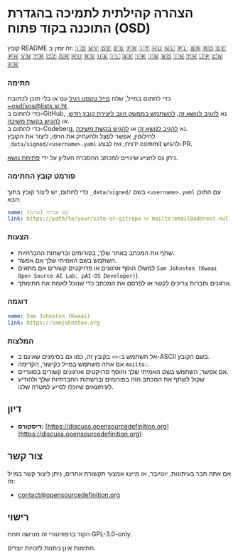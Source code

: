 # הצהרה קהילתית לתמיכה בהגדרת התוכנה בקוד פתוח (OSD)

קובץ README זה זמין ב:
[🇮🇩](README_ID.md)
[🇲🇾](README_MS.md)
[🇩🇪](README_DE.md)
[🇪🇸](README_ES.md)
[🇫🇷](README_FR.md)
[🇮🇹](README_IT.md)
[🇭🇺](README_HU.md)
[🇳🇱](README_NL.md)
[🇵🇱](README_PL.md)
[🇧🇷](README_PT-BR.md)
[🇷🇴](README_RO.md)
[🇸🇪](README_SV.md)
[🇵🇭](README_TL.md)
[🇻🇳](README_VI.md)
[🇹🇷](README_TR.md)
[🇨🇿](README_CS.md)
[🇬🇷](README_EL.md)
[🇷🇺](README_RU.md)
[🇷🇸](README_SR.md)
[🇺🇦](README_UK.md)
[🇮🇱](README_HE.md)
[🇦🇪](README_AR.md)
[🇮🇷](README_FA.md)
[🇮🇳](README_HI.md)
[🇧🇩](README_BN.md)
[🇮🇳](README_TA.md)
[🇹🇭](README_TH.md)
[🇯🇵](README_JA.md)
[🇨🇳](README_ZH-CN.md)
[🇰🇷](README_KO.md)

### חתימה

כדי לחתום במייל, שלח [מייל טקסט רגיל](https://useplaintext.email/) עם או בלי תוכן לכתובת [~osd/sos@lists.sr.ht](mailto:~osd/sos@lists.sr.ht).  
כדי לחתום ב-GitHub, נא [להגיב לנושא זה](https://github.com/OpenSourceDefinition/sos/issues/1), [להשתמש בממשק הווב ליצירת קובץ חדש](https://github.com/OpenSourceDefinition/sos/new/main/_data/signed), או [להגיש בקשת משיכה](https://github.com/OpenSourceDefinition/sos/pulls).  
כדי לחתום ב-Codeberg, נא [להגיב לנושא זה](https://codeberg.org/osd/sos/issues/1) או [להגיש בקשת משיכה](https://codeberg.org/osd/sos/pulls).  
לחילופין, אפשר לפצל ולהעתיק את הרפו, ליצור את הקובץ `_data/signed/<username>.yaml` ידנית, ואז לבצע commit ולהגיש PR.

ניתן גם להציע שינויים למכתב ההסברה העליון על ידי [פתיחת נושא](https://codeberg.org/osd/sos/issues).

### פורמט קובץ החתימה

כדי לחתום, יש ליצור קובץ בתוך `_data/signed/` בשם `<username>.yaml` עם התוכן הבא:

```yaml
name: שם אמיתי (ארגון)
link: https://path/to/your/site-or-gitrepo או mailto:email@address.nul
```

### הצעות
- שתף את המכתב באתר שלך, בפורומים וברשתות החברתיות.
- השתמש בשם האמיתי שלך אם אפשר.
- הוסף ארגונים או פרויקטים קשורים אם מתאים (למשל `Sam Johnston (Kwaai Open Source AI Lab, pAI-OS Developer)`).
- ארגונים וחברות צריכים לקשר או לפרסם את המכתב כדי שנוכל לאמת את חתימתך.

### דוגמה

```yaml
name: Sam Johnston (Kwaai)
link: https://samjohnston.org
```

### המלצות

- אל תשתמש ב-`<>` בקובץ זה, כמו גם בסימנים שאינם ב-ASCII בשם הקובץ.
- אם אתה משתמש במייל כקישור, הקדימה `mailto:`.
- אם אפשר, השתמש בשם האמיתי שלך והוסף פרויקטים וארגונים קשורים בסוגריים.
- שקול לשתף את המכתב הזה בפורומים וברשתות החברתיות שלך ולהודיע לעיתונאים שיוכלו לסייע למטרה שלנו.

## דיון

- **דיסקורס:** [https://discuss.opensourcedefinition.org](https://discuss.opensourcedefinition.org)

## צור קשר
אם אתה חבר בעיתונות, יוטיובר, או מייצג אמצעי תקשורת אחרים, ניתן ליצור קשר במייל זה:
- [contact@opensourcedefinition.org](mailto:contact@opensourcedefinition.org)

## רישוי
הקוד ברפוזיטורי זה מורשה תחת GPL-3.0-only.

חתימות אינן ניתנות לזכויות יוצרים.
